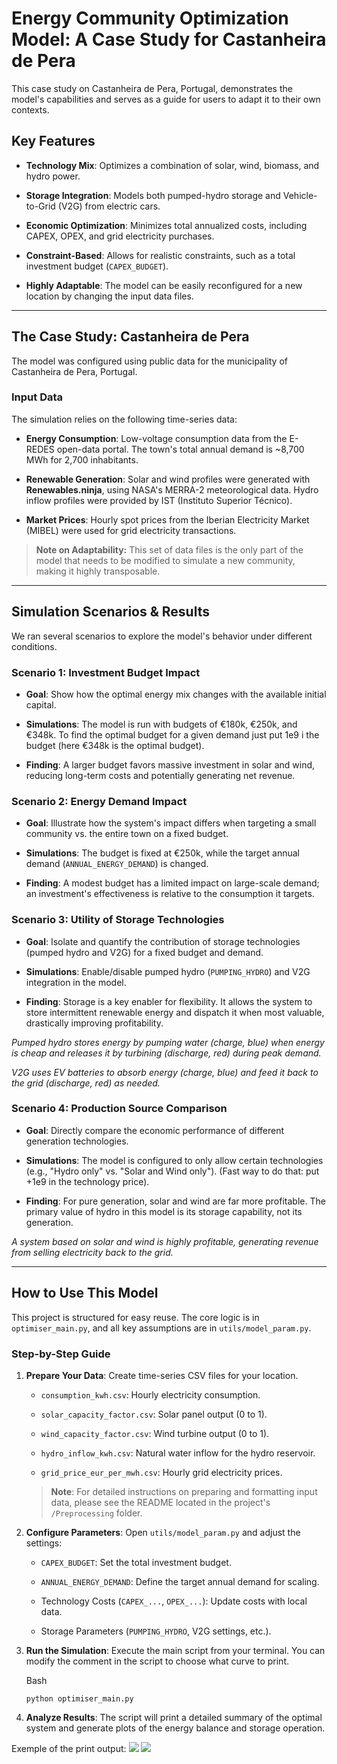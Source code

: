 
# Energy Community Optimization Model: A Case Study for Castanheira de Pera

This case study on Castanheira de Pera, Portugal, demonstrates the model's capabilities and serves as a guide for users to adapt it to their own contexts.

## Key Features

-   **Technology Mix**: Optimizes a combination of solar, wind, biomass, and hydro power.
    
-   **Storage Integration**: Models both pumped-hydro storage and Vehicle-to-Grid (V2G) from electric cars.
    
-   **Economic Optimization**: Minimizes total annualized costs, including CAPEX, OPEX, and grid electricity purchases.
    
-   **Constraint-Based**: Allows for realistic constraints, such as a total investment budget (`CAPEX_BUDGET`).
    
-   **Highly Adaptable**: The model can be easily reconfigured for a new location by changing the input data files.
    

----------

## The Case Study: Castanheira de Pera

The model was configured using public data for the municipality of Castanheira de Pera, Portugal.

### Input Data

The simulation relies on the following time-series data:

-   **Energy Consumption**: Low-voltage consumption data from the E-REDES open-data portal. The town's total annual demand is ~8,700 MWh for 2,700 inhabitants.
    
-   **Renewable Generation**: Solar and wind profiles were generated with **Renewables.ninja**, using NASA's MERRA-2 meteorological data. Hydro inflow profiles were provided by IST (Instituto Superior Técnico).
    
-   **Market Prices**: Hourly spot prices from the Iberian Electricity Market (MIBEL) were used for grid electricity transactions.
    

> **Note on Adaptability:** This set of data files is the only part of the model that needs to be modified to simulate a new community, making it highly transposable.

----------

## Simulation Scenarios & Results

We ran several scenarios to explore the model's behavior under different conditions.

### Scenario 1: Investment Budget Impact

-   **Goal**: Show how the optimal energy mix changes with the available initial capital.
    
-   **Simulations**: The model is run with budgets of €180k, €250k, and €348k. To find the optimal budget for a given demand just put 1e9 i the budget (here €348k is the optimal budget).
    
-   **Finding**: A larger budget favors massive investment in solar and wind, reducing long-term costs and potentially generating net revenue.
    

### Scenario 2: Energy Demand Impact

-   **Goal**: Illustrate how the system's impact differs when targeting a small community vs. the entire town on a fixed budget.
    
-   **Simulations**: The budget is fixed at €250k, while the target annual demand (`ANNUAL_ENERGY_DEMAND`) is changed.
    
-   **Finding**: A modest budget has a limited impact on large-scale demand; an investment's effectiveness is relative to the consumption it targets.
    

### Scenario 3: Utility of Storage Technologies

-   **Goal**: Isolate and quantify the contribution of storage technologies (pumped hydro and V2G) for a fixed budget and demand.
    
-   **Simulations**: Enable/disable pumped hydro (`PUMPING_HYDRO`) and V2G integration in the model.
    
-   **Finding**: Storage is a key enabler for flexibility. It allows the system to store intermittent renewable energy and dispatch it when most valuable, drastically improving profitability.
    

_Pumped hydro stores energy by pumping water (charge, blue) when energy is cheap and releases it by turbining (discharge, red) during peak demand._

_V2G uses EV batteries to absorb energy (charge, blue) and feed it back to the grid (discharge, red) as needed._

### Scenario 4: Production Source Comparison

-   **Goal**: Directly compare the economic performance of different generation technologies.
    
-   **Simulations**: The model is configured to only allow certain technologies (e.g., "Hydro only" vs. "Solar and Wind only"). (Fast way to do that: put +1e9 in the technology price).
    
-   **Finding**: For pure generation, solar and wind are far more profitable. The primary value of hydro in this model is its storage capability, not its generation.
    

_A system based on solar and wind is highly profitable, generating revenue from selling electricity back to the grid._

----------

## How to Use This Model

This project is structured for easy reuse. The core logic is in `optimiser_main.py`, and all key assumptions are in `utils/model_param.py`.

### Step-by-Step Guide

1.  **Prepare Your Data**: Create time-series CSV files for your location.
    
    -   `consumption_kwh.csv`: Hourly electricity consumption.
        
    -   `solar_capacity_factor.csv`: Solar panel output (0 to 1).
        
    -   `wind_capacity_factor.csv`: Wind turbine output (0 to 1).
        
    -   `hydro_inflow_kwh.csv`: Natural water inflow for the hydro reservoir.
        
    -   `grid_price_eur_per_mwh.csv`: Hourly grid electricity prices.
        
    
    > **Note**: For detailed instructions on preparing and formatting input data, please see the README located in the project's `/Preprocessing` folder.
    
2.  **Configure Parameters**: Open `utils/model_param.py` and adjust the settings:
    
    -   `CAPEX_BUDGET`: Set the total investment budget.
        
    -   `ANNUAL_ENERGY_DEMAND`: Define the target annual demand for scaling.
        
    -   Technology Costs (`CAPEX_...`, `OPEX_...`): Update costs with local data.
        
    -   Storage Parameters (`PUMPING_HYDRO`, V2G settings, etc.).
        
3.  **Run the Simulation**: Execute the main script from your terminal. You can modify the comment in the script to choose what curve to print.
    
    Bash
    
    ```
    python optimiser_main.py
    
    ```
    
4.  **Analyze Results**: The script will print a detailed summary of the optimal system and generate plots of the energy balance and storage operation.

Exemple of the print output:
![](./images/print_out_P1.png)
![](./images/print_out_P2.png)
